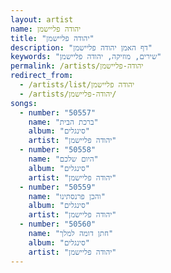 ```yaml
---
layout: artist
name: יהודה פליישמן
title: "יהודה פליישמן"
description: "דף האמן יהודה פליישמן"
keywords: "שירים, מוזיקה, יהודה פליישמן"
permalink: /artists/יהודה-פליישמן
redirect_from:
  - /artists/list/יהודה פליישמן
  - /artists/יהודה-פליישמן/
songs:
  - number: "50557"
    name: "ברכת הבית"
    album: "סינגלים"
    artist: "יהודה פליישמן"
  - number: "50558"
    name: "היום שלכם"
    album: "סינגלים"
    artist: "יהודה פליישמן"
  - number: "50559"
    name: "והכן פרנסתינו"
    album: "סינגלים"
    artist: "יהודה פליישמן"
  - number: "50560"
    name: "חתן דומה למלך"
    album: "סינגלים"
    artist: "יהודה פליישמן"
---
```

